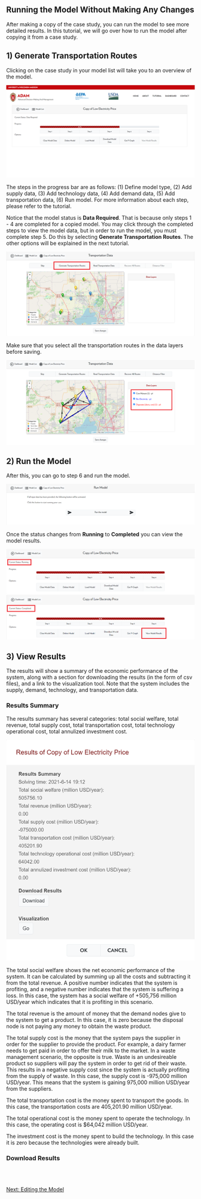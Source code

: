 <h2>Running the Model Without Making Any Changes</h2>

<p>
    After making a copy of the case study, you can run the model to see more detailed results. In this tutorial, we will go over how to run the model after copying it from a case study. 
</p>

<h2>1) Generate Transportation Routes</h2>

<p>
    Clicking on the case study in your model list will take you to an overview of the model. 
</p>

<img src="Pictures\Dashboard_tutorials\Case_studies\copied_model.png">

<p>
    The steps in the progress bar are as follows: (1) Define model type, (2) Add supply data, (3) Add technology data, (4) Add demand data, (5) Add transportation data, (6) Run model. For more information about each step, please refer to the tutorial. 
</p>

<p>
    Notice that the model status is <b>Data Required</b>. That is because only steps 1 - 4 are completed for a copied model. You may click through the completed steps to view the model data, but in order to run the model, you must complete step 5. Do this by selecting <b>Generate Transportation Routes</b>. The other options will be explained in the next tutorial.
</p>

<img src="Pictures\Dashboard_tutorials\Case_studies\step5.png">

<br> 

<p>
    Make sure that you select all the transportation routes in the data layers before saving. 
</p>

<img src="Pictures\Dashboard_tutorials\Case_studies\transport_routes.png">

<h2>2) Run the Model</h2>

<p>
    After this, you can go to step 6 and run the model.
</p>

<img src="Pictures\Dashboard_tutorials\Case_studies\run.png">

<br>

<p>
    Once the status changes from <b>Running</b> to <b>Completed</b> you can view the model results. 
</p>

<img src="Pictures\Dashboard_tutorials\Case_studies\running.png">

<img src="Pictures\Dashboard_tutorials\Case_studies\progress_bar.png">

<h2>3) View Results</h2>

<p>
    The results will show a summary of the economic performance of the system, along with a section for downloading the results (in the form of csv files), and a link to the visualization tool. Note that the system includes the supply, demand, technology, and transportation data. 
</p>

<h3>Results Summary</h3>

<p>
    The results summary has several categories: total social welfare, total revenue, total supply cost, total transportation cost, total technology operational cost, total annulized investment cost. 
</p>

<img src="Pictures\Dashboard_tutorials\Case_studies\results.png">

<p>
    The total social welfare shows the net economic performance of the system. It can be calculated by summing up all the costs and subtracting it from the total revenue. A positive number indicates that the system is profiting, and a negative number indicates that the system is suffering a loss. In this case, the system has a social welfare of +505,756 million USD/year which indicates that it is profiting in this scenario. 
</p>

<p>
    The total revenue is the amount of money that the demand nodes give to the system to get a product. In this case, it is zero because the disposal node is not paying any money to obtain the waste product. 
</p>

<p>
    The total supply cost is the money that the system pays the supplier in order for the supplier to provide the product. For example, a dairy farmer needs to get paid in order to offer their milk to the market. In a waste management scenario, the opposite is true. Waste is an undesireable product so suppliers will pay the system in order to get rid of their waste. This results in a negative supply cost since the system is actually profiting from the supply of waste. In this case, the supply cost is -975,000 million USD/year. This means that the system is gaining 975,000 million USD/year from the suppliers.
</p>

<p>
    The total transportation cost is the money spent to transport the goods. In this case, the transportation costs are 405,201.90 million USD/year. 
</p>

<p>
    The total operational cost is the money spent to operate the technology. In this case, the operating cost is $64,042 million USD/year. 
</p>

<p>
    The investment cost is the money spent to build the technology. In this case it is zero because the technologies were already built. 
</p>

<h3>Download Results</h3> 


<br>
<br>

<a href="/ADAM_Documentation/dashboard_edit_model.html">Next: Editing the Model</a>